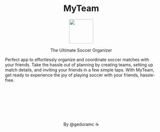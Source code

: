 <h1 align="center">MyTeam</h1>
<p align="center"><img src="https://github.com/geduramc/my-team/assets/26848451/7249f0a2-27b1-4e27-b8a9-eb85e736ec72" style="height: 80px;"/><p>
<p align="center">The Ultimate Soccer Organizer<p>
<p>Perfect app to effortlessly organize and coordinate soccer matches with your friends. Take the hassle out of planning by creating teams, setting up match details, and inviting your friends in a few simple taps. With MyTeam, get ready to experience the joy of playing soccer with your friends, hassle-free.<p>
<p align="center" style="margin-top: 8rem;">By @geduramc &#9749;<p>

